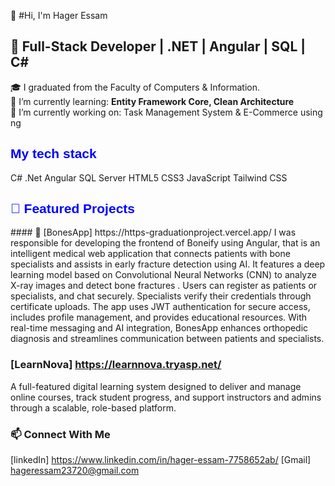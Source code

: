 👋 #Hi, I'm Hager Essam
## 💼 Full-Stack Developer | .NET | Angular | SQL | C#


🎓 I graduated from the Faculty of Computers & Information.  
🌱 I’m currently learning: **Entity Framework Core, Clean Architecture**  
🔭 I’m currently working on: Task Management System & E-Commerce using ng


<h2 style="color:blue; font-family:Arial;">My tech stack</h2>
C#
.Net
Angular
SQL Server
HTML5
CSS3
JavaScript
Tailwind CSS

<h2 style="color:blue; font-family:Arial;"> 🚀 Featured Projects</h2>
#### 🦴 [BonesApp] https://https-graduationproject.vercel.app/
I was responsible for developing the frontend of Boneify using Angular, that is an intelligent medical web application that connects patients with bone specialists and assists in early fracture detection using AI. It features a deep learning model based on Convolutional Neural Networks (CNN) to analyze X-ray images and detect bone fractures . Users can register as patients or specialists, and chat securely. Specialists verify their credentials through certificate uploads. The app uses JWT authentication for secure access, includes profile management, and provides educational resources. With real-time messaging and AI integration, BonesApp enhances orthopedic diagnosis and streamlines communication between patients and specialists.

### [LearnNova] https://learnnova.tryasp.net/
A full-featured digital learning system designed to deliver and manage online courses, track student progress, and support instructors and admins through a scalable, role-based platform.


### 📫 Connect With Me 
[linkedIn] https://www.linkedin.com/in/hager-essam-7758652ab/
[Gmail] hageressam23720@gmail.com
